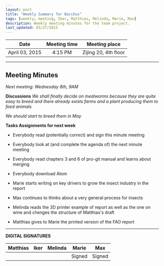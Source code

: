 ```yaml
---
layout: post
title: "Weekly Summary for Bacchus"
tags: [weekly, meeting, Iker, Matthias, Melinda, Marie, Max]
description: Weekly meeting minutes for the team project.
last_updated: 03/27/2015
---
```


|**Date** |**Meeting time**|**Meeting place**
| ------------- |:----------------:|:-------:
|April 03, 2015| 4:15 PM | Zijing 20, 4th floor


----------


Meeting Minutes
------
*Next meeting:  Wednesday 8th, 9AM*

**Discussions**
*We shall finally decide on mealworms because they are quite easy to breed and there already exists farms and a plant producing them to feed animals*

*We should start to breed them in May*

**Tasks Assignments for next week**
* Everybody read (potentially correct) and sign this minute meeting
* Everybody look at (and complete the agenda of) the next minute meeting
* Everybody read chapters 3 and 6 of pro-git manual and learns about merging
* Everybody download Atom

* Marie starts writing on key drivers to grow the insect industry in the report
* Max continues to thinks about a very general process for insects
* Melinda reads the 3D printer example of report as well as the one on wine and chenges the structure of Matthias's draft
* Matthias gives to Marie the printed version of the FAO report

----------

**DIGITAL SIGNATURES**

|**Matthias** |**Iker**|**Melinda**|**Marie**|**Max**|
|----------------|----------------|----------------|----------------|----------------|
| | | |Signed |Signed |

